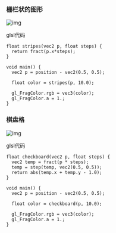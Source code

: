 
### 栅栏状的图形

![img](file:///Users/JP20186/Documents/shader/strip.png)


glsl代码

```
float stripes(vec2 p, float steps) {
  return fract(p.x*steps);
}

void main() {
  vec2 p = position - vec2(0.5, 0.5);
  
  float color = stripes(p, 10.0);
  
  gl_FragColor.rgb = vec3(color);
  gl_FragColor.a = 1.;
}
```

### 棋盘格

![img](file:///Users/JP20186/Documents/shader/checkboard.png)


glsl代码

```
float checkboard(vec2 p, float steps) {
  vec2 temp = fract(p * steps);
  temp = step(temp, vec2(0.5, 0.5));
  return abs(temp.x + temp.y - 1.0);
}

void main() {
  vec2 p = position - vec2(0.5, 0.5);
  
  float color = checkboard(p, 10.0);
  
  gl_FragColor.rgb = vec3(color);
  gl_FragColor.a = 1.;
}
```


